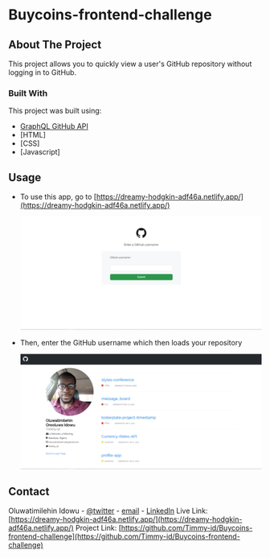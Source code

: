 # Buycoins-frontend-challenge

## About The Project

This project allows you to quickly view a user's GitHub repository without logging in to GitHub.

### Built With

This project was built using:
* [GraphQL GitHub API](https://developer.github.com/v4/explorer)
* [HTML]
* [CSS]
* [Javascript]

## Usage

* To use this app, go to [https://dreamy-hodgkin-adf46a.netlify.app/](https://dreamy-hodgkin-adf46a.netlify.app/)

  ![App screenshot](./images/github-login.PNG)

* Then, enter the GitHub username which then loads your repository
  
  ![App screenshot](./images/repo-page.PNG)

## Contact

Oluwatimilehin Idowu - [@twitter](https://twitter.com/timmy_id) - [email](oluwatimilehin.id@gmail.com) - [LinkedIn](https://www.linkedin.com/in/oluwatimilehin-idowu/)
Live Link: [https://dreamy-hodgkin-adf46a.netlify.app/](https://dreamy-hodgkin-adf46a.netlify.app/)
Project Link: [https://github.com/Timmy-id/Buycoins-frontend-challenge](https://github.com/Timmy-id/Buycoins-frontend-challenge)
